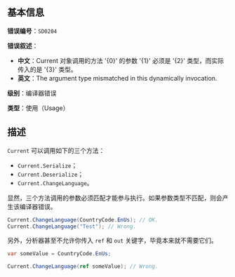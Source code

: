 ## 基本信息

**错误编号**：`SD0204`

**错误叙述**：

* **中文**：Current 对象调用的方法 '{0}' 的参数 '{1}' 必须是 '{2}' 类型，而实际传入的是 '{3}' 类型。
* **英文**：The argument type mismatched in this dynamically invocation.

**级别**：编译器错误

**类型**：使用（Usage）

## 描述

`Current` 可以调用如下的三个方法：

* `Current.Serialize`；
* `Current.Deserialize`；
* `Current.ChangeLanguage`。

显然，三个方法调用的参数必须匹配才能参与执行。如果参数类型不匹配，则会产生该编译器错误。

```csharp
Current.ChangeLanguage(CountryCode.EnUs); // OK.
Current.ChangeLanguage("Test"); // Wrong.
```

另外，分析器甚至不允许你传入 `ref` 和 `out` 关键字，毕竟本来就不需要它们。

```csharp
var someValue = CountryCode.EnUs;

Current.ChangeLanguage(ref someValue); // Wrong.
```